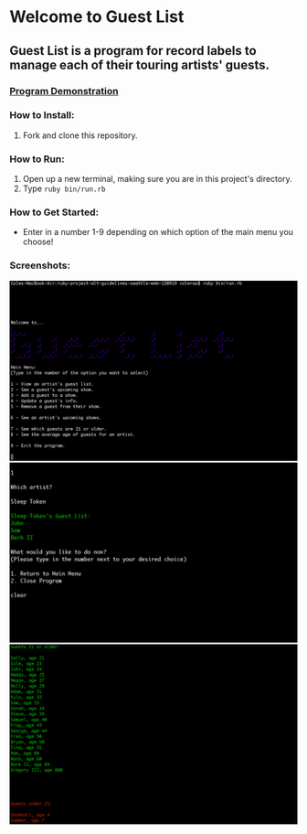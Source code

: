 # Welcome to Guest List 

## Guest List is a program for record labels to manage each of their touring artists' guests.

### [Program Demonstration](https://www.youtube.com/watch?v=P47zzHsZQMY) 
### How to Install: 
1. Fork and clone this repository. 
### How to Run: 
1. Open up a new terminal, making sure you are in this project's directory. 
2. Type `ruby bin/run.rb`
### How to Get Started: 
- Enter in a number 1-9 depending on which option of the main menu you choose!
### Screenshots: 
!["Main Menu"](screenshots/bigger_main_menu.png)
!["Guest list for artist Sleep Token"](screenshots/guest_list_sleep_token.png)
!["All guests 21 or older; all guests younger than 21"](screenshots/21_under_over.png)


